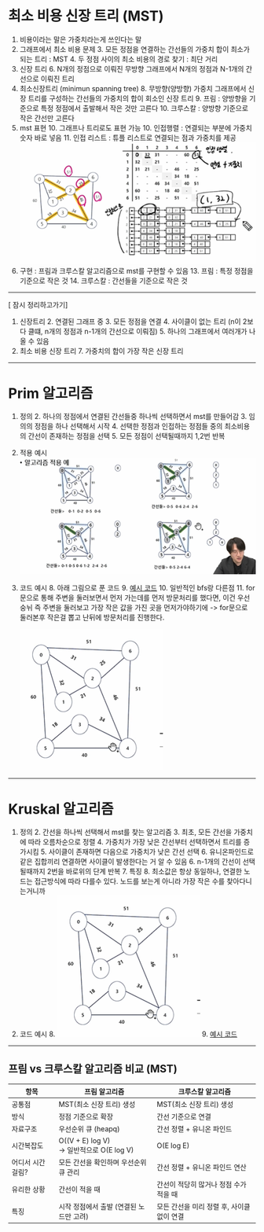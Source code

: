 # 최소 비용 신장 트리 (MST)
1. 비용이라는 말은 가중치라는게 쓰인다는 말
2. 그래프에서 최소 비용 문제
   3. 모든 정점을 연결하는 간선들의 가중치 합이 최소가 되는 트리 : MST
   4. 두 정점 사이의 최소 비용의 경로 찾기 : 최단 거리
5. 신장 트리
   6. N개의 정점으로 이뤄진 무방향 그래프에서 N개의 정점과 N-1개의 간선으로 이뤄진 트리
7. 최소신장트리 (minimun spanning tree)
   8. 무방향(양방향) 가중치 그래프에서 신장 트리를 구성하는 간선들의 가중치의 합이 회소인 신장 트리
   9. 프림 : 양방향을 기준으로 특정 정점에서 출발해서 작은 것만 고른다
   10. 크루스칼 : 양방향 기준으로 작은 간선만 고른다
9. mst 표현
   10. 그래프나 트리로도 표현 가능
   10. 인접행렬 : 연결되는 부분에 가중치 숫자 바로 넣음
   11. 인접 리스트 : 튜플 리스트로 연결되는 점과 가중치를 제공
      ![img.png](Theory_img/mst_expree.png)
12. 구현 : 프림과 크루스칼 알고리즘으로 mst를 구현할 수 있음
    13. 프림 : 특정 정점을 기준으로 작은 것
    14. 크루스칼 : 간선들을 기준으로 작은 것 

---
[ 잠시 정리하고가기]
1. 신장트리
   2. 연결된 그래프 중
   3. 모든 정점을 연결
   4. 사이클이 없는 트리 (n이 2보다 클떄, n개의 정점과 n-1개의 간선으로 이뤄짐)
   5. 하나의 그래프에서 여러개가 나올 수 있음
6. 최소 비용 신장 트리
   7. 가중치의 합이 가장 작은 신장 트리
---
# Prim 알고리즘
1. 정의
   2. 하나의 정점에서 연결된 간선들중 하나씩 선택하면서 mst를 만들어감
      3. 임의의 정점을 하나 선택해서 시작
      4. 선택한 정점과 인접하는 정점들 중의 최소비용의 간선이 존재하는 정점을 선택
      5. 모든 정점이 선택될때까지 1,2번 반복 
6. 적용 예시
   ![img.png](Theory_img/프림적용예시.png)
7. 코드 예시
   8. 아래 그림으로 푼 코드
   9. [예시 코드](basic_code/mst_prim.py)
   10. 일반적인 bfs랑 다른점
       11. for문으로 통해 주변을 둘러보면서 먼저 가는데를 먼저 방문처리를 했다면, 이건 우선숭뉘 즉 주변을 둘러보고 가장 작은 값을 가진 곳을 먼저가야하기에 -> for문으로 둘러본후 작은걸 뽑고 난뒤에 방문처리를 진행한다.

      ![img.png](Theory_img/img.png)
---
# Kruskal 알고리즘
1. 정의
   2. 간선을 하나씩 선택해서 mst를 찾는 알고리즘
   3. 최초, 모든 간선을 가중치에 따라 오름차순으로 정렬
   4. 가중치가 가장 낮은 간선부터 선택하면서 트리를 증가시킴
      5. 사이클이 존재하면 다음으로 가중치가 낮은 간선 선택
      6. 유니온파인드로 같은 집합끼리 연결하면 사이클이 발생한다는 거 알 수 있음
   6. n-1개의 간선이 선택될때까지 2번을 바로위의 단계 반복
   7. 특징
      8. 최소값은 항상 동일하나, 연결한 노드는 접근방식에 따라 다를수 있다. 노드를 보는게 아니라 가장 작은 수를 찾아다니는거니까
7. 코드 예시
   8. ![img.png](Theory_img/img.png)
   9. [예시 코드](basic_code/mst_Kruskal.py)

---
## 프림 vs 크루스칼 알고리즘 비교 (MST)

| 항목 | 프림 알고리즘 | 크루스칼 알고리즘 |
|------|----------------|--------------------|
| 공통점 | MST(최소 신장 트리) 생성 | MST(최소 신장 트리) 생성 |
| 방식 | 정점 기준으로 확장 | 간선 기준으로 연결 |
| 자료구조 | 우선순위 큐 (heapq) | 간선 정렬 + 유니온 파인드 |
| 시간복잡도 | O((V + E) log V) <br> → 일반적으로 O(E log V) | O(E log E) |
| 어디서 시간 걸림? | 모든 간선을 확인하며 우선순위 큐 관리 | 간선 정렬 + 유니온 파인드 연산 |
| 유리한 상황 | 간선이 적을 때 | 간선이 적당히 많거나 정점 수가 적을 때 |
| 특징 | 시작 정점에서 출발 (연결된 노드만 고려) | 모든 간선을 미리 정렬 후, 사이클 없이 연결 |

